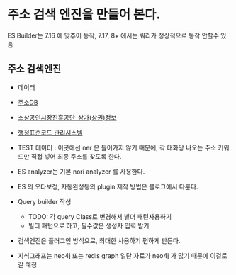 # 주소 검색 엔진을 만들어 본다.
 
ES Builder는 7.16 에 맞추어 동작, 7.17, 8+ 에서는 쿼리가 정상적으로 동작 안할수 있음

## 주소 검색엔진

- 데이터
- [주소DB](https://www.juso.go.kr/addrlink/addressBuildDevNew.do?menu=match)  
- [소상공인시장진흥공단_상가(상권)정보](https://www.data.go.kr/data/15083033/fileData.do)
- [행정표준코드 관리시스템](https://www.code.go.kr/stdcode/regCodeL.do)

- TEST 데이터 : 이곳에선 ner 은 들어가지 않기 때문에, 각 대화당 나오는 주소 키워드만 직접 넣어 최종 주소를 찾도록 한다.
- ES analyzer는 기본 nori analyzer 를 사용한다.
- ES 의 오타보정, 자동완성등의 plugin 제작 방법은 블로그에서 다룬다.
- Query builder 작성 
    - TODO: 각 query Class로 변경해서 빌더 패턴사용하기
    - 빌더 패턴으로 하고, 필수값은 생성자 입력 받기

- 검색엔진은 플러그인 방식으로, 최대한 사용하기 편하게 만든다.

- 지식그래프는 neo4j 또는 redis graph 일단 자료가 neo4j 가 많기 때문에 이걸로 갈 예정

